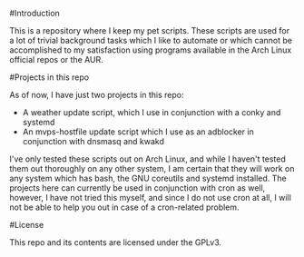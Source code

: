 #Introduction

This is a repository where I keep my pet scripts. These scripts are used for a
lot of trivial background tasks which I like to automate or which cannot be
accomplished to my satisfaction using programs available in the Arch Linux
official repos or the AUR.

#Projects in this repo

As of now, I have just two projects in this repo:

* A weather update script, which I use in conjunction with a conky and systemd
* An mvps-hostfile update script which I use as an adblocker in conjunction with
  dnsmasq and kwakd

I've only tested these scripts out on Arch Linux, and while I haven't tested
them out thoroughly on any other system, I am certain that they will work on any
system which has bash, the GNU coreutils and systemd installed. The projects
here can currently be used in conjunction with cron as well, however, I have not
tried this myself, and since I do not use cron at all, I will not be able to
help you out in case of a cron-related problem.

#License

This repo and its contents are licensed under the GPLv3.
